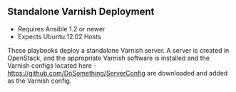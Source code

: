 ## Standalone Varnish Deployment

- Requires Ansible 1.2 or newer
- Expects Ubuntu 12.02 Hosts

These playbooks deploy a standalone Varnish server.  A server is created in OpenStack,
and the appropriate Varnish software is installed and the Varnish configs located
here - https://github.com/DoSomething/ServerConfig are downloaded and added as the
Varnish config.
